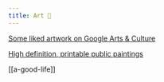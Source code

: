 ```yaml
---
title: Art 🎨
---
```


<a href="https://artsandculture.google.com/favorite/group/lwICDYo8WqCBLQ" target="_blank">Some liked artwork on Google Arts & Culture</a>

<a href="https://drive.google.com/drive/u/0/folders/1TzlHeJudSx6dVBYTVRPHiOksdA3IOQw2">High definition, printable public paintings</a>

[[a-good-life]]